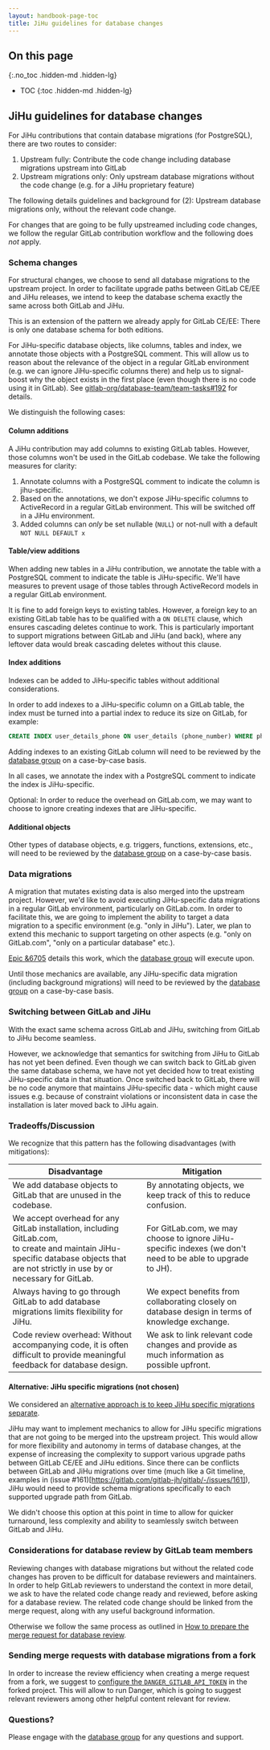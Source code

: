 ```yaml
---
layout: handbook-page-toc
title: JiHu guidelines for database changes
---
```


## On this page
{:.no_toc .hidden-md .hidden-lg}

- TOC
{:toc .hidden-md .hidden-lg}

## JiHu guidelines for database changes

For JiHu contributions that contain database migrations (for PostgreSQL), there are two routes to consider:

1. Upstream fully: Contribute the code change including database migrations upstream into GitLab
1. Upstream migrations only: Only upstream database migrations without the code change (e.g. for a JiHu proprietary feature)

The following details guidelines and background for (2): Upstream database migrations only, without the relevant code change.

For changes that are going to be fully upstreamed including code changes, we follow the regular GitLab contribution workflow and the following does *not* apply.

### Schema changes

For structural changes, we choose to send all database migrations to the upstream project. In order to facilitate upgrade paths between
GitLab CE/EE and JiHu releases, we intend to keep the database schema exactly the same across both GitLab and JiHu.

This is an extension of the pattern we already apply for GitLab CE/EE: There is only one database schema for both editions.

For JiHu-specific database objects, like columns, tables and index, we annotate those objects with a PostgreSQL comment. This will allow us to reason about the relevance
of the object in a regular GitLab environment (e.g. we can ignore JiHu-specific columns there) and help us to signal-boost why the object exists in the first place (even though there is no code using it in GitLab).
See [gitlab-org/database-team/team-tasks#192](https://gitlab.com/gitlab-org/database-team/team-tasks/-/issues/192) for details.

We distinguish the following cases:

#### Column additions

A JiHu contribution may add columns to existing GitLab tables. However, those columns won't be used in the GitLab codebase. We
take the following measures for clarity:

1. Annotate columns with a PostgreSQL comment to indicate the column is jihu-specific.
1. Based on the annotations, we don't expose JiHu-specific columns to ActiveRecord in a regular GitLab environment. This will be switched off in a JiHu environment.
1. Added columns can *only* be set nullable (`NULL`) or not-null with a default `NOT NULL DEFAULT x`

#### Table/view additions

When adding new tables in a JiHu contribution, we annotate the table with a PostgreSQL comment to indicate the table is JiHu-specific. We'll have measures to prevent
usage of those tables through ActiveRecord models in a regular GitLab environment.

It is fine to add foreign keys to existing tables. However, a foreign key to an existing GitLab table has to be qualified with
a `ON DELETE` clause, which ensures cascading deletes continue to work. This is particularly important to support migrations between GitLab
and JiHu (and back), where any leftover data would break cascading deletes without this clause.

#### Index additions

Indexes can be added to JiHu-specific tables without additional considerations.

In order to add indexes to a JiHu-specific column on a GitLab table, the index must be turned into
a partial index to reduce its size on GitLab, for example:

```sql
CREATE INDEX user_details_phone ON user_details (phone_number) WHERE phone_number IS NOT NULL
```

Adding indexes to an existing GitLab column will need to be reviewed by the [database group](../../../engineering/development/enablement/database) on a case-by-case basis.

In all cases, we annotate the index with a PostgreSQL comment to indicate the index is JiHu-specific.

Optional: In order to reduce the overhead on GitLab.com, we may want to choose to ignore creating indexes that are JiHu-specific.

#### Additional objects

Other types of database objects, e.g. triggers, functions, extensions, etc., will need to be reviewed by the [database group](../../../engineering/development/enablement/database) on a case-by-case basis.

### Data migrations

A migration that mutates existing data is also merged into the upstream project. However, we'd like to avoid executing JiHu-specific data migrations in a regular GitLab environment, particularly on GitLab.com.
In order to facilitate this, we are going to implement the ability to target a data migration to a specific environment (e.g. "only in JiHu").
Later, we plan to extend this mechanic to support targeting on other aspects (e.g. "only on GitLab.com", "only on a particular database" etc.).

[Epic &6705](https://gitlab.com/groups/gitlab-org/-/epics/6705) details this work, which the [database group](../../../engineering/development/enablement/database) will execute upon.

Until those mechanics are available, any JiHu-specific data migration (including background migrations) will need to be reviewed by the [database group](../../../engineering/development/enablement/database) on a case-by-case basis.

### Switching between GitLab and JiHu

With the exact same schema across GitLab and JiHu, switching from GitLab to JiHu become seamless.

However, we acknowledge that semantics for switching from JiHu to GitLab has not yet been defined. Even though we can switch back to GitLab given the same database schema, we have not yet decided how to treat existing JiHu-specific data in that situation. Once switched back to GitLab, there will be no code anymore that maintains JiHu-specific data - which might cause issues e.g. because of constraint violations or inconsistent data in case the installation is later moved back to JiHu again.

### Tradeoffs/Discussion

We recognize that this pattern has the following disadvantages (with mitigations):

| Disadvantage | Mitigation |
|---|---|
| We add database objects to GitLab that are unused in the codebase. | By annotating objects, we keep track of this to reduce confusion. |
| We accept overhead for any GitLab installation, including GitLab.com,<br />to create and maintain JiHu-specific database objects that are not strictly in use by or necessary for GitLab. | For GitLab.com, we may choose to ignore JiHu-specific indexes (we don't need to be able to upgrade to JH). |
| Always having to go through GitLab to add database migrations limits flexibility for JiHu. | We expect benefits from collaborating closely on database design in terms of knowledge exchange. |
| Code review overhead: Without accompanying code, it is often difficult to provide meaningful feedback for database design. | We ask to link relevant code changes and provide as much information as possible upfront. |

#### Alternative: JiHu specific migrations (not chosen)

We considered an [alternative approach is to keep JiHu specific migrations separate](https://gitlab.com/gitlab-com/www-gitlab-com/-/merge_requests/90336).

JiHu may want to implement mechanics to allow for JiHu specific migrations that are not going to be merged into the upstream project. This would allow for more flexibility and autonomy in terms
of database changes, at the expense of increasing the complexity to support various upgrade paths between GitLab CE/EE and JiHu editions. Since there can be conflicts between GitLab and JiHu migrations
over time (much like a Git timeline, examples in (issue #161)[https://gitlab.com/gitlab-jh/gitlab/-/issues/161]), JiHu would need to provide schema migrations specifically to each supported upgrade path from GitLab.

We didn't choose this option at this point in time to allow for quicker turnaround, less complexity and ability to seamlessly switch between GitLab and JiHu.

### Considerations for database review by GitLab team members

Reviewing changes with database migrations but without the related code changes has proven to be difficult for database reviewers and maintainers.
In order to help GitLab reviewers to understand the context in more detail, we ask to have the related code change ready and reviewed, before asking for a database review.
The related code change should be linked from the merge request, along with any useful background information.

Otherwise we follow the same process as outlined in [How to prepare the merge request for database review](https://docs.gitlab.com/ee/development/database_review.html#how-to-prepare-the-merge-request-for-a-database-review).

### Sending merge requests with database migrations from a fork

In order to increase the review efficiency when creating a merge request from a fork, we suggest to [configure the `DANGER_GITLAB_API_TOKEN`](https://docs.gitlab.com/ee/development/dangerbot.html#limitations) in the forked project. This will allow to run Danger, which is going to suggest relevant reviewers among other helpful content relevant for review.

### Questions?

Please engage with the [database group](../../../engineering/development/enablement/database) for any questions and support.
